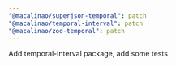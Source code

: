 ```yaml
---
"@macalinao/superjson-temporal": patch
"@macalinao/temporal-interval": patch
"@macalinao/zod-temporal": patch
---
```


Add temporal-interval package, add some tests
